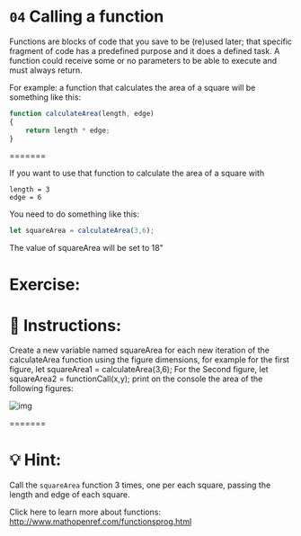 # `04` Calling a function

Functions are blocks of code that you save to be (re)used later; that specific fragment of code has a predefined purpose and it does a defined task. A function could receive some or no parameters to be able to execute and must always return.

For example: a function that calculates the area of a square will be something like this:

```js
function calculateArea(length, edge)
{
    return length * edge;
}
```

=======

If you want to use that function to calculate the area of a square with

```
length = 3
edge = 6
```


You need to do something like this:
```js
let squareArea = calculateArea(3,6);
```
The value of squareArea will be set to 18"




Exercise:
=======
# 📝 Instructions:


   Create a new variable named squareArea for each new iteration of the calculateArea function using the figure dimensions, for example for the first figure,
   let squareArea1 = calculateArea(3,6);
   For the Second figure,
   let squareArea2 = functionCall(x,y);
   print on the console the area of the following figures:

   ![img](http://i.imgur.com/VyoJRAL.png)


=======
# 💡 Hint:

Call the `squareArea` function 3 times, one per each square, passing the length and edge of each square.


Click here to learn more about functions: http://www.mathopenref.com/functionsprog.html
